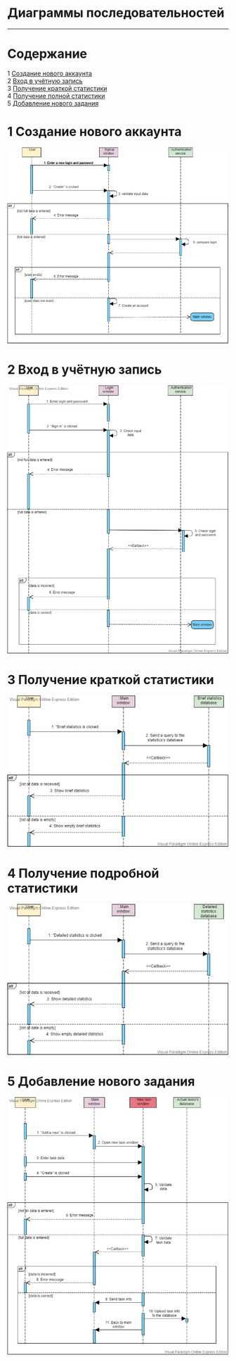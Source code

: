 # Диаграммы последовательностей
---

# Содержание
1 [Создание нового аккаунта](#create_new_account)  
2 [Вход в учётную запись](#login)  
3 [Получение краткой статистики](#get_brief_statistics)  
4 [Получение полной статистики](#get_detailed_statistics)  
5 [Добавление нового задания](#create_new_task)

<a name="create_new_account"/>

# 1 Создание нового аккаунта
![Зарегистрироваться](../../../Illustrations/PNG/Sequence/CreateAnAccountSequence.vpd.png)

<a name="login"/>

# 2 Вход в учётную запись
![Войти в учётную записть](../../../Illustrations/PNG/Sequence/LoginSequence.vpd.png)

<a name="get_brief_statistics"/>

# 3 Получение краткой статистики
![Добавить адрес интернет-ресурса](../../../Illustrations/PNG/Sequence/BriefStatisticsSequence.vpd.png)

<a name="get_detailed_statistics"/>

# 4 Получение подробной статистики
![Добавить адрес интернет-ресурса](../../../Illustrations/PNG/Sequence/DetailedStatisticsSequence.vpd.png)

<a name="create_new_task"/>

# 5 Добавление нового задания
![Добавить адрес интернет-ресурса](../../../Illustrations/PNG/Sequence/CreateANewTaskSequence.vpd.png)
